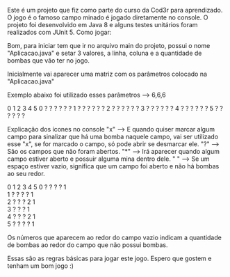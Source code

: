 Este é um projeto que fiz como parte do curso da Cod3r para aprendizado. O jogo é o famoso campo minado é jogado diretamente no console. O projeto foi desenvolvido em Java 8 e alguns testes unitários foram realizados com JUnit 5.
Como jogar:

Bom, para iniciar tem que ir no arquivo main do projeto, possui o nome "Aplicacao.java" e setar 3 valores, a linha, coluna e a quantidade de bombas que vão ter no jogo.

Inicialmente vai aparecer uma matriz com os parâmetros colocado na "Aplicacao.java" 

Exemplo abaixo foi utilizado esses parâmetros --> 6,6,6


   0  1  2  3  4  5 
0  ?  ?  ?  ?  ?  ? 
1  ?  ?  ?  ?  ?  ? 
2  ?  ?  ?  ?  ?  ? 
3  ?  ?  ?  ?  ?  ? 
4  ?  ?  ?  ?  ?  ? 
5  ?  ?  ?  ?  ?  ?

Explicação dos ícones no console
"x" --> E quando quiser marcar algum campo para sinalizar que há uma bomba naquele campo, vai ser utilizado esse "x", se for marcado o campo, só pode abrir se desmarcar ele.
"?" --> São os campos que não foram abertos.
"*" --> Irá aparecer quando algum campo estiver aberto e possuir alguma mina dentro dele.
" " --> Se um espaço estiver vazio, significa que um campo foi aberto e não há bombas ao seu redor.

   0  1  2  3  4  5 
0  ?  ?  ?  ?  1    
1  ?  ?  ?  ?  1    
2  ?  ?  ?  2  1    
3  ?  ?  ?  1       
4  ?  ?  ?  2  1    
5  ?  ?  ?  ?  1  

Os números que aparecem ao redor do campo vazio indicam a quantidade de bombas ao redor do campo que não possui bombas.

Essas são as regras básicas para jogar este jogo. Espero que gostem e tenham um bom jogo :)

